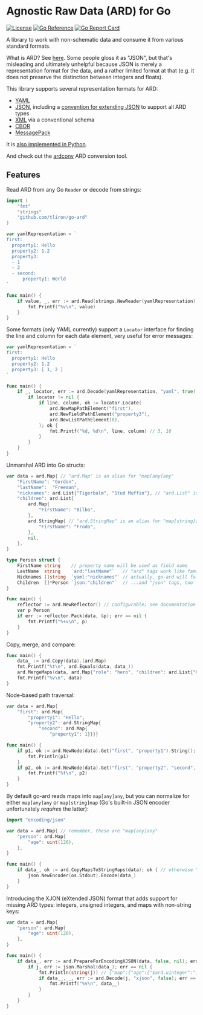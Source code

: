 Agnostic Raw Data (ARD) for Go
==============================

[![License](https://img.shields.io/badge/License-Apache%202.0-blue.svg)](https://opensource.org/licenses/Apache-2.0)
[![Go Reference](https://pkg.go.dev/badge/github.com/tliron/go-ard.svg)](https://pkg.go.dev/github.com/tliron/go-ard)
[![Go Report Card](https://goreportcard.com/badge/github.com/tliron/go-ard)](https://goreportcard.com/report/github.com/tliron/go-ard)

A library to work with non-schematic data and consume it from various standard formats.

What is ARD? See [here](ARD.md). Some people gloss it as "JSON", but that's misleading and
ultimately unhelpful because JSON is merely a representation format for the data, and a rather
limited format at that (e.g. it does not preserve the distinction between integers and floats).

This library supports several representation formats for ARD:

* [YAML](https://yaml.org/)
* [JSON](https://www.json.org/), including a [convention for extending JSON](xjson.go) to support all ARD types
* [XML](https://www.w3.org/XML/) via a conventional schema
* [CBOR](https://cbor.io/)
* [MessagePack](https://msgpack.org/)

It is [also implemented in Python](https://github.com/tliron/python-ard).

And check out the [ardconv](https://github.com/tliron/ardconv) ARD conversion tool.

Features
--------

Read ARD from any Go `Reader` or decode from strings:

```go
import (
	"fmt"
	"strings"
	"github.com/tliron/go-ard"
)

var yamlRepresentation = `
first:
  property1: Hello
  property2: 1.2
  property3:
  - 1
  - 2
  - second:
      property1: World
`

func main() {
	if value, _, err := ard.Read(strings.NewReader(yamlRepresentation), "yaml", false); err == nil {
		fmt.Printf("%v\n", value)
	}
}
```

Some formats (only YAML currently) support a `Locator` interface for finding the line and
column for each data element, very useful for error messages:

```go
var yamlRepresentation = `
first:
  property1: Hello
  property2: 1.2
  property3: [ 1, 2 ]
`

func main() {
	if _, locator, err := ard.Decode(yamlRepresentation, "yaml", true); err == nil {
		if locator != nil {
			if line, column, ok := locator.Locate(
				ard.NewMapPathElement("first"),
				ard.NewFieldPathElement("property3"),
				ard.NewListPathElement(0),
			); ok {
				fmt.Printf("%d, %d\n", line, column) // 5, 16
			}
		}
	}
}
```

Unmarshal ARD into Go structs:

```go
var data = ard.Map{ // "ard.Map" is an alias for "map[any]any"
	"FirstName": "Gordon",
	"lastName":  "Freeman",
	"nicknames": ard.List{"Tigerbalm", "Stud Muffin"}, // "ard.List" is an alias for "[]any"
	"children": ard.List{
		ard.Map{
			"FirstName": "Bilbo",
		},
		ard.StringMap{ // "ard.StringMap" is an alias for "map[string]any"
			"FirstName": "Frodo",
		},
		nil,
	},
}

type Person struct {
	FirstName string    // property name will be used as field name
	LastName  string    `ard:"lastName"`   // "ard" tags work like familiar "json" and "yaml" tags
	Nicknames []string  `yaml:"nicknames"` // actually, go-ard will fall back to "yaml" tags by default
	Children  []*Person `json:"children"`  // ...and "json" tags, too
}

func main() {
	reflector := ard.NewReflector() // configurable; see documentation
	var p Person
	if err := reflector.Pack(data, &p); err == nil {
		fmt.Printf("%+v\n", p)
	}
}
```

Copy, merge, and compare:

```go
func main() {
	data_ := ard.Copy(data).(ard.Map)
	fmt.Printf("%t\n", ard.Equals(data, data_))
	ard.MergeMaps(data, ard.Map{"role": "hero", "children": ard.List{"Gollum"}}, true)
	fmt.Printf("%v\n", data)
}
```

Node-based path traversal:

```go
var data = ard.Map{
	"first": ard.Map{
		"property1": "Hello",
		"property2": ard.StringMap{
			"second": ard.Map{
				"property1": 1}}}}

func main() {
	if p1, ok := ard.NewNode(data).Get("first", "property1").String(); ok {
		fmt.Println(p1)
	}
	if p2, ok := ard.NewNode(data).Get("first", "property2", "second", "property1").ConvertSimilar().Float(); ok {
		fmt.Printf("%f\n", p2)
	}
}
```

By default go-ard reads maps into `map[any]any`, but you can normalize for either `map[any]any` or
`map[string]map` (Go's built-in JSON encoder unfortunately *requires* the latter):

```go
import "encoding/json"

var data = ard.Map{ // remember, these are "map[any]any"
	"person": ard.Map{
		"age": uint(120),
	},
}

func main() {
	if data_, ok := ard.CopyMapsToStringMaps(data); ok { // otherwise "encoding/json" won't be able to encode the "map[any]any"
		json.NewEncoder(os.Stdout).Encode(data_)
	}
}
```

Introducing the XJON (eXtended JSON) format that adds support for missing ARD types: integers,
unsigned integers, and maps with non-string keys:

```go
var data = ard.Map{
	"person": ard.Map{
		"age": uint(120),
	},
}

func main() {
	if data_, err := ard.PrepareForEncodingXJSON(data, false, nil); err == nil { // will conveniently also normalize to "map[string]any" for "encoding/json" to work
		if j, err := json.Marshal(data_); err == nil {
			fmt.Println(string(j)) // {"map":{"age":{"$ard.uinteger":"120"}}}
			if data__, _, err := ard.Decode(j, "xjson", false); err == nil {
				fmt.Printf("%v\n", data__)
			}
		}
	}
}
```
